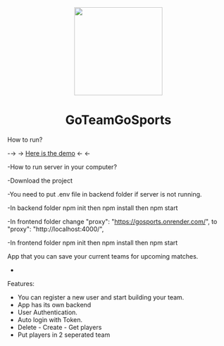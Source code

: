 
<div id="header" align="center">
  <img src="https://media.giphy.com/media/szF0Nmtj0QXVPCc4Bg/giphy.gif" width="200"/>
  
  # GoTeamGoSports
</div>

How to run?

-→ → [Here is the demo](https://go-team-go-sports.netlify.app/) ← ←

-How to run server in your computer?

-Download the project

-You need to put .env file in backend folder if server is not running.

-In backend folder npm init then npm install then npm start

-In frontend folder change "proxy": "https://gosports.onrender.com/", to "proxy": "http://localhost:4000/",

-In frontend folder npm init then npm install then npm start 



App that you can save your current teams for upcoming matches.

-

Features:
- You can register a new user and start building your team.
- App has its own backend
- User Authentication.
- Auto login with Token.
- Delete - Create - Get players
- Put players in 2 seperated team


